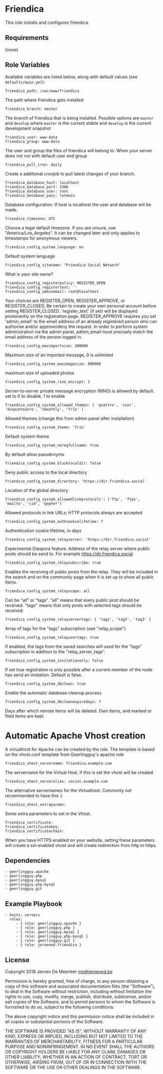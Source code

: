 Friendica
=========

This role installs and configures friendica.

Requirements
------------

(none)

Role Variables
--------------
Available variables are listed below, along with default values (see `defaults/main.yml`):

    friendica_path: /var/www/friendica
The path where friendica gets installed

    friendica_branch: master
The branch of friendica that is being installed. Possible options are `master` and `develop` where `master` is the current stable and `develop` is the current development snapshot

    friendica_user: www-data
    friendica_group: www-data
The user and group the files of friendica will belong to. When your server does not run with default user and group

    friendica_pull_cron: daily
Create a additional cronjob to pull latest changes of your branch.

    friendica_database_host: localhost
    friendica_database_port: 3306
    friendica_database_user: root
    friendica_database_pass: letmein
Database configuration. If host is localhost the user and database will be made.

    friendica_timezone: UTC
Choose a legal default timezone. If you are unsure, use "America/Los_Angeles".
It can be changed later and only applies to timestamps for anonymous viewers.

    friendica_config_system_language: en
Default system language

    friendica_config_sitename: "Friendica Social Network"
What is your site name?

    friendica_config_registerpolicy: REGISTER_OPEN
    friendica_config_registertext: ''
    friendica_config_adminemail: root@localhost
Your choices are REGISTER_OPEN, REGISTER_APPROVE, or REGISTER_CLOSED.
Be certain to create your own personal account before setting
REGISTER_CLOSED. 'register_text' (if set) will be displayed prominently on
the registration page. REGISTER_APPROVE requires you set 'admin_email'
to the email address of an already registered person who can authorise
and/or approve/deny the request.
In order to perform system administration via the admin panel, admin_email
must precisely match the email address of the person logged in.

    friendica_config_maximportsize: 200000
Maximum size of an imported message, 0 is unlimited

    friendica_config_system_maximagesize: 800000
maximum size of uploaded photos

    friendica_config_system_rino_encrypt: 1
Server-to-server private message encryption (RINO) is allowed by default.
set to 0 to disable, 1 to enable

    friendica_config_system_allowed_themes: [ 'quattro', 'vier', 'duepuntozero', 'smoothly', 'frio' ]
Allowed themes (change this from admin panel after installation)
    
    friendica_config_system_theme: 'frio'
Default system theme

    friendica_config_system_noregfullname: true
By default allow pseudonyms

    friendica_config_system_blocklocaldir: false
Deny public access to the local directory

    friendica_config_system_directory: 'https://dir.friendica.social'
Location of the global directory

    friendica_config_system_allowedlinkprotocols': ['ftp', 'ftps', 'mailto', 'cid', 'gopher']
Allowed protocols in link URLs; HTTP protocols always are accepted

    friendica_config_system_authcookielifetime: 7
Authentication cookie lifetime, in days

    friendica_config_system_relayserver: 'https://dir.friendica.social'
Experimental Diaspora feature. Address of the relay server where public posts should be send to. For example https://dir.friendica.social

    friendica_config_system_relaysubscribe: true
Enables the receiving of public posts from the relay. They will be included in the search and on the community page when it is set up to show all public items.

    friendica_config_system_relayscope: all
Can be "all" or "tags". "all" means that every public post should be received. "tags" means that only posts with selected tags should be received.

    friendica_config_system_relayservertags: [ 'tag1', 'tag2', 'tag3' ]
Array of tags for the "tags" subscription (see "relay_scope")

    friendica_config_system_relayusertags: true
If enabled, the tags from the saved searches will used for the "tags" subscription in addition to the "relay_server_tags".

    friendica_config_system_invitationonly: false
If set true registration is only possible after a current member of the node has send an invitation. Default is false.

    friendica_config_system_dbclean: true
Enable the automatic database cleanup process

    friendica_config_system_dbcleanexpiredays: 7
Days after which remote items will be deleted. Own items, and marked or filed items are kept.

Automatic Apache Vhost creation
===============================

A virtualhost for Apache can be created by the role. The template is based on the vhost.conf template from Geerlingguy's apache role

    friendica_vhost_servername: friendica.example.com
The servername for the Virtual Host. If this is set the vhost will be created

    friendica_vhost_serveralias: social.example.com
The alternative servernames for the Virtualhost. Commonly not recommended to have this :)

    friendica_vhost_extraparams:
Some extra parameters to set in the Vhost.

    friendica_certificate:
    friendica_certificatekey:
    friendica_certificatechain:
When you have HTTPS enabled on your website, setting these parameters will create a ssl-enabled vhost and will create redirection from http to https.

Dependencies
------------

    - geerlingguy.apache
    - geerlingguy.php
    - geerlingguy.mysql
    - geerlingguy.php-mysql
    - geerlingguy.git

Example Playbook
----------------

    - hosts: servers
      roles:
         - { role: geerlingguy.apache }
         - { role: geerlingguy.php }
         - { role: geerlingguy.mysql }
         - { role: geerlingguy.php-mysql }
         - { role: geerlingguy.git }
         - { role: jeroened.friendica }

License
-------

Copyright 2018 Jeroen De Meerleer <me@jeroened.be>

Permission is hereby granted, free of charge, to any person obtaining a copy of this software and associated documentation files (the "Software"), to deal in the Software without restriction, including without limitation the rights to use, copy, modify, merge, publish, distribute, sublicense, and/or sell copies of the Software, and to permit persons to whom the Software is furnished to do so, subject to the following conditions:

The above copyright notice and this permission notice shall be included in all copies or substantial portions of the Software.

THE SOFTWARE IS PROVIDED "AS IS", WITHOUT WARRANTY OF ANY KIND, EXPRESS OR IMPLIED, INCLUDING BUT NOT LIMITED TO THE WARRANTIES OF MERCHANTABILITY, FITNESS FOR A PARTICULAR PURPOSE AND NONINFRINGEMENT. IN NO EVENT SHALL THE AUTHORS OR COPYRIGHT HOLDERS BE LIABLE FOR ANY CLAIM, DAMAGES OR OTHER LIABILITY, WHETHER IN AN ACTION OF CONTRACT, TORT OR OTHERWISE, ARISING FROM, OUT OF OR IN CONNECTION WITH THE SOFTWARE OR THE USE OR OTHER DEALINGS IN THE SOFTWARE.

